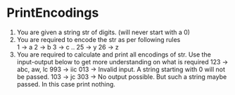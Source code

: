 # PrintEncodings
1. You are given a string str of digits. (will never start with a 0)
2. You are required to encode the str as per following rules    
      1 -> a     2 -> b     3 -> c     ..     25 -> y     26 -> z 
3. You are required to calculate and print all encodings of str.
Use the input-output below to get more understanding on what is required 
   123 -> abc, aw, lc
   993 -> iic
   013 -> Invalid input.
   A string starting with 0 will not be passed. 
   103 -> jc 
   303 -> No output possible.
   But such a string maybe passed. In this case print nothing.
